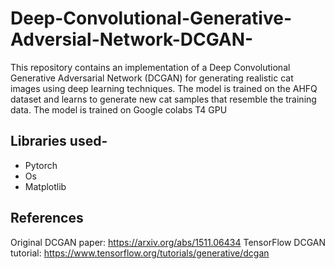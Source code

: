 # Deep-Convolutional-Generative-Adversial-Network-DCGAN-

This repository contains an implementation of a Deep Convolutional Generative Adversarial Network (DCGAN) for generating realistic cat images using deep learning techniques. The model is trained on the AHFQ dataset and learns to generate new cat samples that resemble the training data. The model is trained on Google colabs T4 GPU

## Libraries used-
- Pytorch
- Os
- Matplotlib

## References

Original DCGAN paper: https://arxiv.org/abs/1511.06434
TensorFlow DCGAN tutorial: https://www.tensorflow.org/tutorials/generative/dcgan
